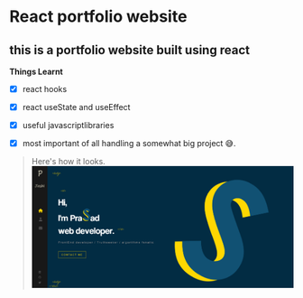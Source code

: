 # React portfolio website #

## this is a portfolio website built using react ##

**Things Learnt**
- [x] react hooks
- [x] react useState and useEffect
- [x] useful javascriptlibraries 
- [x] most important of all handling a somewhat big project 😅.


> Here's how it looks.
![home page image](/src/assets/images/image-1.png "home page")



